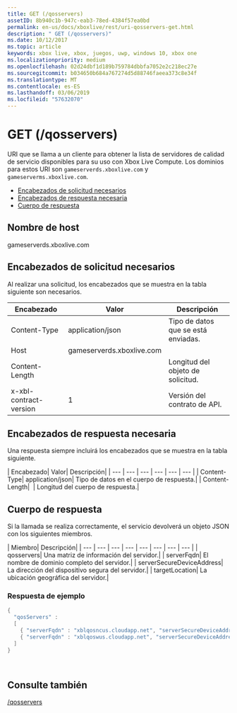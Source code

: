 ```yaml
---
title: GET (/qosservers)
assetID: 8b940c1b-947c-eab3-78ed-4384f57ea0bd
permalink: en-us/docs/xboxlive/rest/uri-qosservers-get.html
description: " GET (/qosservers)"
ms.date: 10/12/2017
ms.topic: article
keywords: xbox live, xbox, juegos, uwp, windows 10, xbox one
ms.localizationpriority: medium
ms.openlocfilehash: 02d24dbf1d189b759784dbbfa7052e2c218ec27e
ms.sourcegitcommit: b034650b684a767274d5d88746faeea373c8e34f
ms.translationtype: MT
ms.contentlocale: es-ES
ms.lasthandoff: 03/06/2019
ms.locfileid: "57632070"
---
```

# <a name="get-qosservers"></a>GET (/qosservers)
URI que se llama a un cliente para obtener la lista de servidores de calidad de servicio disponibles para su uso con Xbox Live Compute. Los dominios para estos URI son `gameserverds.xboxlive.com` y `gameserverms.xboxlive.com`.
 
  * [Encabezados de solicitud necesarios](#ID4EBB)
  * [Encabezados de respuesta necesaria](#ID4EUC)
  * [Cuerpo de respuesta](#ID4EVD)
 
<a id="ID5EG"></a>

 
## <a name="host-name"></a>Nombre de host

gameserverds.xboxlive.com
 
<a id="ID4EBB"></a>

 
## <a name="required-request-headers"></a>Encabezados de solicitud necesarios
 
Al realizar una solicitud, los encabezados que se muestra en la tabla siguiente son necesarios.
 
| Encabezado| Valor| Descripción| 
| --- | --- | --- | 
| Content-Type| application/json| Tipo de datos que se está enviadas.| 
| Host| gameserverds.xboxlive.com|  | 
| Content-Length|  | Longitud del objeto de solicitud.| 
| x-xbl-contract-version| 1| Versión del contrato de API.| 
  
<a id="ID4EUC"></a>

 
## <a name="required-response-headers"></a>Encabezados de respuesta necesaria
 
Una respuesta siempre incluirá los encabezados que se muestra en la tabla siguiente.
 
| Encabezado| Valor| Descripción| 
| --- | --- | --- | --- | --- | --- | 
| Content-Type| application/json| Tipo de datos en el cuerpo de respuesta.| 
| Content-Length|  | Longitud del cuerpo de respuesta.| 
  
<a id="ID4EVD"></a>

 
## <a name="response-body"></a>Cuerpo de respuesta
 
Si la llamada se realiza correctamente, el servicio devolverá un objeto JSON con los siguientes miembros.
 
| Miembro| Descripción| 
| --- | --- | --- | --- | --- | --- | --- | --- | 
| qosservers| Una matriz de información del servidor.| 
| serverFqdn| El nombre de dominio completo del servidor.| 
| serverSecureDeviceAddress| La dirección del dispositivo segura del servidor.| 
| targetLocation| La ubicación geográfica del servidor.| 
 
<a id="ID4EUE"></a>

 
### <a name="sample-response"></a>Respuesta de ejemplo
 

```cpp
{ 
  "qosServers" : 
  [ 
    { "serverFqdn" : "xblqosncus.cloudapp.net", "serverSecureDeviceAddress" : "&lt;base-64 encoded blob>", "targetLocation" : "North Central US" },
    { "serverFqdn" : "xblqoswus.cloudapp.net", "serverSecureDeviceAddress" : "&lt;base-64 encoded blob>", "targetLocation" : "West US" },
  ]
}

      
```

   
<a id="ID4EBF"></a>

 
## <a name="see-also"></a>Consulte también
 [/qosservers](uri-qosservers.md)

  